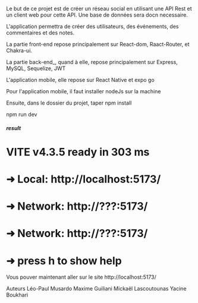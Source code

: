 Le but de ce projet est de créer un réseau social en utilisant une API Rest et un client web pour cette API. Une base de données sera docn necessaire.

L'application permettra de créer des utilisateurs, des événements, des commentaires et des notes.

La partie front-end repose principalement sur React-dom, Raact-Router, et Chakra-ui.

La partie back-end_, quand à elle, repose principalement sur Express, MySQL, Sequelize, JWT

L'application mobile, elle repose sur React Native et expo go

Pour l'application mobile, il faut installer nodeJs sur la machine

Ensuite, dans le dossier du projet, taper npm install

npm run dev
##### result
#   VITE v4.3.5  ready in 303 ms
#   ➜  Local:   http://localhost:5173/
#   ➜  Network: http://???:5173/
#   ➜  Network: http://???:5173/
#   ➜  press h to show help
Vous pouver maintenant aller sur le site
http://localhost:5173/

Auteurs
Léo-Paul Musardo
Maxime Guiliani
Mickaël Lascoutounas
Yacine Boukhari